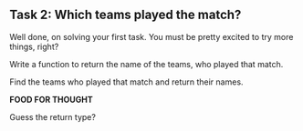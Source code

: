 ## Task 2: Which teams played the match?

Well done, on solving your first task.
You must be pretty excited to try more things, right?

Write a function to return the name of the teams, who played that match.

Find the teams who played that match and return their names.

**FOOD FOR THOUGHT**

Guess the return type?
